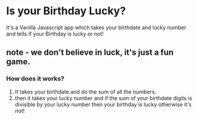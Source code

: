 # Is your Birthday Lucky?

It's a Vanilla Javascript app which takes your birthdate and lucky number and tells if your Birthday is lucky or not!

## note - we don't believe in luck, it's just a fun game.

### How does it works?
1. It takes your birthdate and do the sum of all the numbers.
2. then it takes your lucky number and if the sum of your birthdate digits is divisible by your lucky number then your birthday is lucky otherwise it's not!  